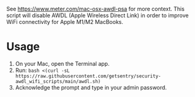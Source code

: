 See https://www.meter.com/mac-osx-awdl-psa for more context. This script will disable AWDL (Apple Wireless Direct Link)
in order to improve WiFi connectivity for Apple M1/M2 MacBooks.

# Usage

1. On your Mac, open the Terminal app.
2. Run: 
```bash <(curl -sL https://raw.githubusercontent.com/getsentry/security-awdl_wifi_scripts/main/awdl.sh)```
3. Acknowledge the prompt and type in your admin password.
